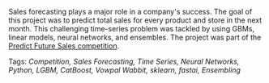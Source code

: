 Sales forecasting plays a major role in a company's success. The goal of this project was to predict total sales for every product and store in the next month. This challenging time-series problem was tackled by using GBMs, linear models, neural networks, and ensembles. The project was part of the [Predict Future Sales competition](https://www.kaggle.com/c/competitive-data-science-predict-future-sales).

Tags: *Competition, Sales Forecasting, Time Series, Neural Networks, Python, LGBM, CatBoost, Vowpal Wabbit, sklearn, fastai, Ensembling*

